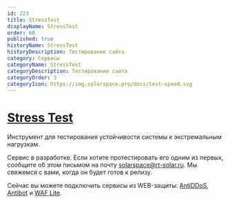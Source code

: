 ```yaml
---
id: 223
title: StressTest
displayName: StressTest
order: 60
published: true
historyName: StressTest
historyDescription: Тестирование сайта
category: Сервисы
categoryName: StressTest
categoryDescription: Тестирование сайта
categoryOrder: 3
categoryIcon: https://img.solarspace.pro/docs/test-speed.svg
---
```


# [Stress Test](stress-test)

Инструмент для тестирования устойчивости системы к экстремальным нагрузкам.



Сервис в разработке. Если хотите протестировать его одним из первых, сообщите об этом письмом на почту solarspace@rt-solar.ru. Мы свяжемся с вами, когда он будет готов к релизу.  

Сейчас вы можете подключить сервисы из WEB-защиты: [AntiDDoS]([217]), [Antibot]([216]) и [WAF Lite]([234]).